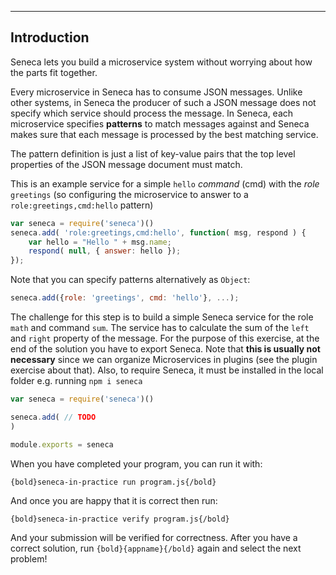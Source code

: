 ---

## Introduction
Seneca lets you build a microservice system without worrying about how the
parts fit together.

Every microservice in Seneca has to consume JSON messages. Unlike other
systems, in Seneca the producer of such a JSON message does not specify
which service should process the message. In Seneca, each microservice
specifies **patterns** to match messages against and Seneca makes sure
that each message is processed by the best matching service.

The pattern definition is just a list of key-value pairs that the top level
properties of the JSON message document must match.

This is an example service for a simple `hello` _command_ (cmd) with the
_role_ `greetings` (so configuring the microservice to answer to a
 `role:greetings,cmd:hello` pattern)

```javascript
var seneca = require('seneca')()
seneca.add( 'role:greetings,cmd:hello', function( msg, respond ) {
    var hello = "Hello " + msg.name;
    respond( null, { answer: hello });
});
```

Note that you can specify patterns alternatively as `Object`:

```javascript
seneca.add({role: 'greetings', cmd: 'hello'}, ...);
```

The challenge for this step is to build a simple Seneca service
for the role `math` and command `sum`.
The service has to calculate the sum of the `left` and `right` property of
the message.
For the purpose of this exercise, at the end of the solution you have to
export Seneca. Note that **this is usually not necessary** since we can
organize Microservices in plugins (see the plugin exercise about that).
Also, to require Seneca, it must be installed in the local folder
 e.g. running `npm i seneca`

``` javascript
var seneca = require('seneca')()

seneca.add( // TODO
)

module.exports = seneca
```

When you have completed your program, you can run it with:

    {bold}seneca-in-practice run program.js{/bold}

And once you are happy that it is correct then run:

    {bold}seneca-in-practice verify program.js{/bold}

And your submission will be verified for correctness.
After you have a correct solution, run `{bold}{appname}{/bold}` again and
select the next problem!
